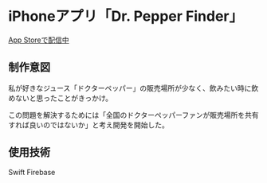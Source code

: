 # iPhoneアプリ「Dr. Pepper Finder」
[App Storeで配信中](https://apps.apple.com/jp/app/dp-finder/id1603759636)


## 制作意図
私が好きなジュース「ドクターペッパー」の販売場所が少なく、飲みたい時に飲めないと思ったことがきっかけ。

この問題を解決するためには「全国のドクターペッパーファンが販売場所を共有すれば良いのではないか」と考え開発を開始した。


## 使用技術
Swift
Firebase
